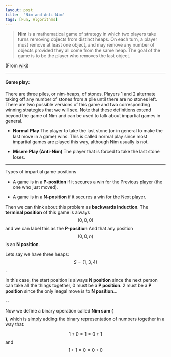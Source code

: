 ```yaml
---
layout: post
title:  "Nim and Anti-Nim"
tags: [Fun, Algorithms]
---
```


> **Nim** is a mathematical game of strategy 
in which two players take turns removing 
objects from distinct heaps. On each turn, 
a player must remove at least one object, 
and may remove any number of objects provided 
they all come from the same heap. The goal of 
the game is to be the player who removes the 
last object.

(From [wiki](https://en.wikipedia.org/wiki/Nim))

---

#### Game play: ####

There are three piles, or nim-heaps, of stones. Players 1 and 2 alternate
taking off any number of stones from a pile until there are no stones left.
There are two possible versions of this game and two corresponding winning
strategies that we will see. Note that these definitions extend beyond the
game of Nim and can be used to talk about impartial games in general.

* **Normal Play** The player to take the last stone (or in general to make
the last move in a game) wins. This is called normal play since most
impartial games are played this way, although Nim usually is not.

* **Misere Play (Anti-Nim)** The player that is forced to take the last stone loses.

---

Types of impartial game positions

* A game is in a **P-position** if it secures a win for the Previous player
(the one who just moved).

* A game is in a **N-position** if it secures a win for the Next player.

Then we can think about this problem as **backwards induction**. The **terminal position**
of this game is always $$(0, 0, 0)$$ and we can label this as the **P-position**
And that any position $$(0, 0, n)$$ is an **N position**.

Lets say we have three heaps: $$S = (1, 3, 4)$$. 

In this case, the start position is always **N position** since the next person 
can take all the things together, 0 must be a **P position**. 2 must be a **P position**
since the only leagal move is to **N position**...

-- 

Now we define a binary operation called **Nim sum ($$$$)**, which is simply adding 
the binary representation of numbers together in a way that:

$$ 1+0=1=0+1$$ and $$ 1+ 1=0=0+0$$



